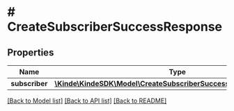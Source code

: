 # # CreateSubscriberSuccessResponse

## Properties

Name | Type | Description | Notes
------------ | ------------- | ------------- | -------------
**subscriber** | [**\Kinde\KindeSDK\Model\CreateSubscriberSuccessResponseSubscriber**](CreateSubscriberSuccessResponseSubscriber.md) |  | [optional]

[[Back to Model list]](../../README.md#models) [[Back to API list]](../../README.md#endpoints) [[Back to README]](../../README.md)
